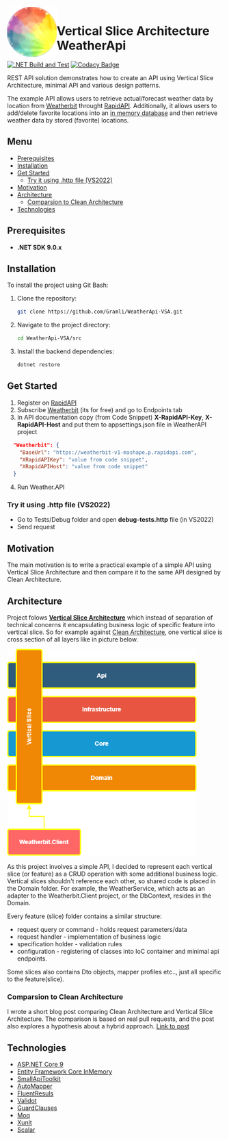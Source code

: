  <img align="left" width="116" height="116" src=".\doc\img\weatherApi_icon.png" />

# Vertical Slice Architecture WeatherApi
[![.NET Build and Test](https://github.com/Gramli/WeatherApi-VSA/actions/workflows/dotnet.yml/badge.svg)](https://github.com/Gramli/WeatherApi-VSA/actions/workflows/dotnet.yml)
[![Codacy Badge](https://app.codacy.com/project/badge/Grade/748a25879e324dfca7232aae16c33eaa)](https://app.codacy.com/gh/Gramli/WeatherApi-VSA/dashboard?utm_source=gh&utm_medium=referral&utm_content=&utm_campaign=Badge_grade)  

REST API solution demonstrates how to create an API using Vertical Slice Architecture, minimal API and various design patterns.  

The example API allows users to retrieve actual/forecast weather data by location from [Weatherbit](https://www.weatherbit.io/) throught [RapidAPI](https://rapidapi.com). Additionally, it allows users to add/delete favorite locations into an [in memory database](https://learn.microsoft.com/en-us/ef/core/providers/in-memory/?tabs=dotnet-core-cli) and then retrieve weather data by stored (favorite) locations.

## Menu
  - [Prerequisites](#prerequisites)
  - [Installation](#installation)
  - [Get Started](#get-started)
    - [Try it using .http file (VS2022)](#try-it-using-http-file-vs2022)
  - [Motivation](#motivation)
  - [Architecture](#architecture)
    - [Comparsion to Clean Architecture](#comparsion-to-clean-architecture)
  - [Technologies](#technologies)

## Prerequisites
* **.NET SDK 9.0.x**

## Installation

To install the project using Git Bash:

1. Clone the repository:
   ```bash
   git clone https://github.com/Gramli/WeatherApi-VSA.git
   ```
2. Navigate to the project directory:
   ```bash
   cd WeatherApi-VSA/src
   ```
3. Install the backend dependencies:
   ```bash
   dotnet restore
   ```

## Get Started
1. Register on [RapidAPI](https://rapidapi.com)
2. Subscribe [Weatherbit](https://rapidapi.com/weatherbit/api/weather) (its for free) and go to Endpoints tab
3. In API documentation copy (from Code Snippet) **X-RapidAPI-Key**, **X-RapidAPI-Host** and put them to appsettings.json file in WeatherAPI project
```json
  "Weatherbit": {
    "BaseUrl": "https://weatherbit-v1-mashape.p.rapidapi.com",
    "XRapidAPIKey": "value from code snippet",
    "XRapidAPIHost": "value from code snippet"
  }
```
4. Run Weather.API 

### Try it using .http file (VS2022)
 * Go to Tests/Debug folder and open **debug-tests.http** file (in VS2022)
 * Send request

## Motivation
The main motivation is to write a practical example of a simple API using Vertical Slice Architecture and then compare it to the same API designed by Clean Architecture.

## Architecture
Project folows **[Vertical Slice Architecture](https://www.jimmybogard.com/vertical-slice-architecture/)** which instead of separation of technical concerns it encapsulating business logic of specific feature into vertical slice. So for example against [Clean Architecture](https://learn.microsoft.com/en-us/dotnet/architecture/modern-web-apps-azure/common-web-application-architectures#clean-architecture), one vertical slice is cross section of all layers like in picture below.

![Project Vertical Slice Architecture Diagram](./doc/img/chart.png)

As this project involves a simple API, I decided to represent each vertical slice (or feature) as a CRUD operation with some additional business logic. Vertical slices shouldn't reference each other, so shared code is placed in the Domain folder. For example, the WeatherService, which acts as an adapter to the Weatherbit.Client project, or the DbContext, resides in the Domain. 

Every feature (slice) folder contains a similar structure:
* request query or command - holds request parameters/data
* request handler - implementation of business logic
* specification holder - validation rules
* configuration - registering of classes into IoC container and minimal api endpoints.

Some slices also contains Dto objects, mapper profiles etc.., just all specific to the feature(slice).

### Comparsion to Clean Architecture
I wrote a short blog post comparing Clean Architecture and Vertical Slice Architecture. The comparison is based on real pull requests, and the post also explores a hypothesis about a hybrid approach. [Link to post](https://gramli.github.io//posts/architecture/clean-arch-vs-vertical-slice-arch)

## Technologies
* [ASP.NET Core 9](https://learn.microsoft.com/en-us/aspnet/core/introduction-to-aspnet-core?view=aspnetcore-9.0)
* [Entity Framework Core InMemory](https://learn.microsoft.com/en-us/ef/core/providers/in-memory/?tabs=dotnet-core-cli)
* [SmallApiToolkit](https://github.com/Gramli/SmallApiToolkit)
* [AutoMapper](https://github.com/AutoMapper/AutoMapper)
* [FluentResuls](https://github.com/altmann/FluentResults)
* [Validot](https://github.com/bartoszlenar/Validot)
* [GuardClauses](https://github.com/ardalis/GuardClauses)
* [Moq](https://github.com/moq/moq4)
* [Xunit](https://github.com/xunit/xunit)
* [Scalar](https://scalar.com)
